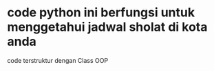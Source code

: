 # code python ini berfungsi untuk menggetahui jadwal sholat di kota anda 
code terstruktur dengan Class OOP
